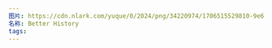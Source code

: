 ```yaml
---
图片: https://cdn.nlark.com/yuque/0/2024/png/34220974/1706515529810-9e674e9b-182e-4195-962b-015829902164.png
名称: Better History
tags:
---
```


